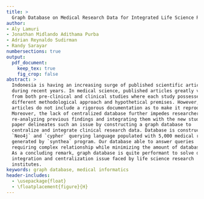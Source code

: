 ```yaml
---
title: >
  Graph Database on Medical Research Data for Integrated Life Science Research
author:
- Aly Lamuri
- Jonathan Midlando Adithama Purba
- Adrian Reynaldo Sudirman
- Randy Sarayar
numbersections: true
output:
  pdf_document:
    keep_tex: true
    fig_crop: false
abstract: >
  Indonesia is having an increasing surge of published scientific articles
  during recent years. In medical science, published articles greatly vary
  from both pre-clinical and clinical studies where each study possesses
  different methodological approach and hypothetical premises. However, some
  articles do not include a rigorous documentation as to make it reproducible.
  Moreover, the lack of centralized database further impedes researcher from
  re-analyzing previous findings and integrating them with the new study. This
  paper delineates such an issue by constructing a graph database to
  centralize and integrate clinical research data. Database is constructed using
  `Neo4j` and `cypher` querying language populated with 5,000 medical records
  generated by `synthea` program. Our database able to answer queries
  requiring complex relationship while minimizing the amount of database hits.
  As a concluding remark, graph database is quite performant to solve data
  integration and centralization issue faced by life science research
  institutes.
keywords: graph database, medical informatics
header-includes:
  - \usepackage{float}
  - \floatplacement{figure}{H}
---
```


